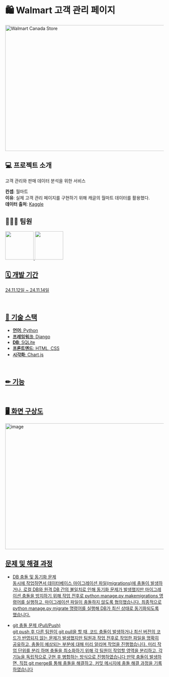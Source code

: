 # 🛍 Walmart 고객 관리 페이지 
<img src="https://github.com/user-attachments/assets/472e79e8-fb84-467e-93e0-3e8b64f56aed" alt="Walmart Canada Store" width="600" height="400" >



## 💻 프로젝트 소개
<p align="justify"> 고객 관리와 판매 데이터 분석을 위한 서비스 </p>

**컨셉**: 월마트  <br>
**이유**: 실제 고객 관리 페이지를 구현하기 위해 캐글의 월마트 데이터를 활용했다.   <br>
**데이터 출처**: [Kaggle](https://www.kaggle.com/datasets/devarajv88/walmart-sales-dataset)
<br>

## 👩🏻‍💻 팀원
<p>
<a href="https://github.com/EunSeo35">
    <img src="https://avatars.githubusercontent.com/EunSeo35" width="90">
</a>
<a href="https://github.com/selina7704">
    <img src="https://avatars.githubusercontent.com/selina7704" width="90">
<br>

## 🗓️ 개발 기간
<p align="justify">24.11.12일 ~ 24.11.14일</p>
<br>

## 🐍 기술 스택
- **언어**: Python
- **프레임워크**: Django
- **DB**: SQLite
- **프론트엔드**: HTML, CSS
- **시각화**: Chart.js
<br>

## ✏ <a href="https://docs.google.com/spreadsheets/d/1a0r3o8QY3PclaxvRsB4ok0Kt0hzDWVog4dOZZKQw5NI/edit?gid=132544620#gid=132544620" alt=""> 기능

<br>

## 🖥️ <a href="https://whimsical.com/crm-project-JVrvnk65BKwgijV1WEttbN" alt=""> 화면 구상도
<img src="https://github.com/user-attachments/assets/4a31752c-a1e8-4391-9ad6-f643e09177b5" alt="image" width="600" height="400" >


<br>


## 문제 및 해결 과정
- DB 충돌 및 동기화 문제 <br>
동시에 작업하면서 데이터베이스 마이그레이션 파일(migrations)에 충돌이 발생하거나, 로컬 DB와 원격 DB 간의 불일치로 인해 동기화 문제가 발생했지만 마이그레이션 충돌을 방지하기 위해 작업 전후로 python manage.py makemigrations 명령어를 실행하고, 마이그레이션 파일이 충돌하지 않도록 협의했습니다. 최종적으로 python manage.py migrate 명령어를 실행해 DB가 최신 상태로 동기화되도록 했습니다.
 
- git 충돌 문제 (Pull/Push) <br>
  git push 후 다른 팀원이 git pull을 할 때, 코드 충돌이 발생하거나 최신 버전의 코드가 반영되지 않는 문제가 발생했지만 팀원과 작업 전후로 작업한 파일을 명확히 공유하고, 충돌이 예상되는 부분에 대해 미리 알리며 작업을 진행했습니다.
  미리 작업 단위를 분리 하며 충돌을 최소화하기 위해 각 팀원이 작업할 영역을 분리하고, 각 기능을 독립적으로 구현 후 병합하는 방식으로 진행하였습니다
  만약 충돌이 발생하면, 직접 git merge를 통해 충돌을 해결하고, 커밋 메시지에 충돌 해결 과정을 기록하였습니다





